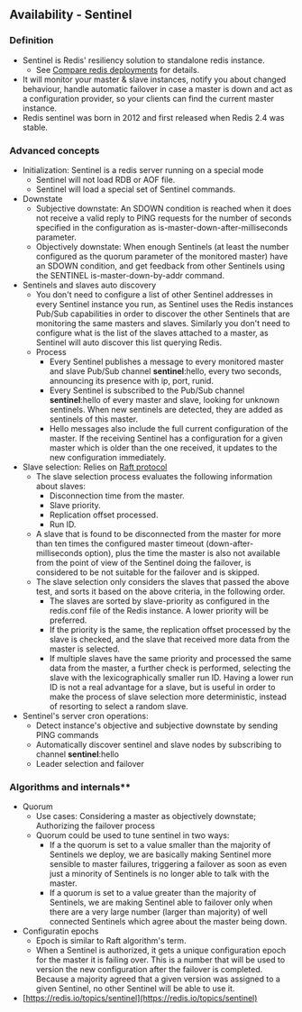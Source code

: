 ## Availability - Sentinel

### Definition

* Sentinel is Redis' resiliency solution to standalone redis instance. 
  * See [Compare redis deployments](https://blog.octo.com/en/what-redis-deployment-do-you-need/) for details.
* It will monitor your master & slave instances, notify you about changed behaviour, handle automatic failover in case a master is down and act as a configuration provider, so your clients can find the current master instance.
* Redis sentinel was born in 2012 and first released when Redis 2.4 was stable. 

### Advanced concepts

* Initialization: Sentinel is a redis server running on a special mode
  * Sentinel will not load RDB or AOF file.
  * Sentinel will load a special set of Sentinel commands.
* Downstate
  * Subjective downstate: An SDOWN condition is reached when it does not receive a valid reply to PING requests for the number of seconds specified in the configuration as is-master-down-after-milliseconds parameter.
  * Objectively downstate: When enough Sentinels \(at least the number configured as the quorum parameter of the monitored master\) have an SDOWN condition, and get feedback from other Sentinels using the SENTINEL is-master-down-by-addr command.
* Sentinels and slaves auto discovery
  * You don't need to configure a list of other Sentinel addresses in every Sentinel instance you run, as Sentinel uses the Redis instances Pub/Sub capabilities in order to discover the other Sentinels that are monitoring the same masters and slaves. Similarly you don't need to configure what is the list of the slaves attached to a master, as Sentinel will auto discover this list querying Redis.
  * Process
    * Every Sentinel publishes a message to every monitored master and slave Pub/Sub channel **sentinel**:hello, every two seconds, announcing its presence with ip, port, runid.
    * Every Sentinel is subscribed to the Pub/Sub channel **sentinel**:hello of every master and slave, looking for unknown sentinels. When new sentinels are detected, they are added as sentinels of this master.
    * Hello messages also include the full current configuration of the master. If the receiving Sentinel has a configuration for a given master which is older than the one received, it updates to the new configuration immediately.
* Slave selection: Relies on [Raft protocol](http://thesecretlivesofdata.com/raft/)
  * The slave selection process evaluates the following information about slaves:
    * Disconnection time from the master.
    * Slave priority.
    * Replication offset processed.
    * Run ID.
  * A slave that is found to be disconnected from the master for more than ten times the configured master timeout \(down-after-milliseconds option\), plus the time the master is also not available from the point of view of the Sentinel doing the failover, is considered to be not suitable for the failover and is skipped.
  * The slave selection only considers the slaves that passed the above test, and sorts it based on the above criteria, in the following order.
    * The slaves are sorted by slave-priority as configured in the redis.conf file of the Redis instance. A lower priority will be preferred.
    * If the priority is the same, the replication offset processed by the slave is checked, and the slave that received more data from the master is selected.
    * If multiple slaves have the same priority and processed the same data from the master, a further check is performed, selecting the slave with the lexicographically smaller run ID. Having a lower run ID is not a real advantage for a slave, but is useful in order to make the process of slave selection more deterministic, instead of resorting to select a random slave.
* Sentinel's server cron operations:
  * Detect instance's objective and subjective downstate by sending PING commands
  * Automatically discover sentinel and slave nodes by subscribing to channel **sentinel**:hello
  * Leader selection and failover

### Algorithms and internals**

* Quorum
  * Use cases: Considering a master as objectively downstate; Authorizing the failover process
  * Quorum could be used to tune sentinel in two ways:
    * If a the quorum is set to a value smaller than the majority of Sentinels we deploy, we are basically making Sentinel more sensible to master failures, triggering a failover as soon as even just a minority of Sentinels is no longer able to talk with the master.
    * If a quorum is set to a value greater than the majority of Sentinels, we are making Sentinel able to failover only when there are a very large number \(larger than majority\) of well connected Sentinels which agree about the master being down.
* Configuratin epochs
  * Epoch is similar to Raft algorithm's term.
  * When a Sentinel is authorized, it gets a unique configuration epoch for the master it is failing over. This is a number that will be used to version the new configuration after the failover is completed. Because a majority agreed that a given version was assigned to a given Sentinel, no other Sentinel will be able to use it.
* [https://redis.io/topics/sentinel](https://redis.io/topics/sentinel)
